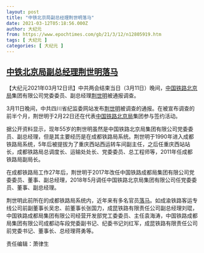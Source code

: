 ```yaml
---
layout: post
title: "中铁北京局副总经理荆世明落马"
date: 2021-03-12T05:18:56.000Z
author: 大纪元
from: https://www.epochtimes.com/gb/21/3/12/n12805919.htm
tags: [ 大纪元 ]
categories: [ 大纪元 ]
---
```

<!--1615526336000-->
[中铁北京局副总经理荆世明落马](https://www.epochtimes.com/gb/21/3/12/n12805919.htm)
------

<div>
<p>【大纪元2021年03月12日讯】中共两会结束当日（3月11日）晚间，<a href="https://www.epochtimes.com/gb/tag/%E4%B8%AD%E5%9B%BD%E9%93%81%E8%B7%AF%E5%8C%97%E4%BA%AC%E5%B1%80.html">中国铁路北京局</a>集团有限公司党委委员、副总经理<a href="https://www.epochtimes.com/gb/tag/%E8%8D%86%E4%B8%96%E6%98%8E.html">荆世明</a>被通报调查。</p><p>3月11日晚间，中共四川省纪监委网站发布<a href="https://www.epochtimes.com/gb/tag/%E8%8D%86%E4%B8%96%E6%98%8E.html">荆世明</a>被调查的通报。在被宣布调查的前半个月，荆世明于2月22日还在代表<a href="https://www.epochtimes.com/gb/tag/%E4%B8%AD%E5%9B%BD%E9%93%81%E8%B7%AF%E5%8C%97%E4%BA%AC%E5%B1%80.html">中国铁路北京局</a>集团参与签约活动。</p><p>据公开资料显示，现年55岁的荆世明虽然是中国铁路北京局集团有限公司党委委员、副总经理，但是其主要经历是在成都铁路局系统。荆世明于1990年进入成都铁路局系统，5年后被提拔为了重庆西站西运转车间副主任，之后任重庆西站站长，成都铁路局总调度长、运输处处长、党委委员、总工程师等，2011年任成都铁路局副局长。</p><p>在成都铁路局工作27年后，荆世明于2017年改任中国铁路成都局集团有限公司党委委员、董事、副总经理，2018年5月调任中国铁路北京局集团有限公司任党委委员、董事、副总经理。</p><p>荆世明此前所在的成都铁路局系统内，近年来有多名官员<a href="https://www.epochtimes.com/gb/tag/%E8%90%BD%E9%A9%AC.html">落马</a>。如成渝铁路客运专线公司前副董事长吴忠、前董事长张国力，成昆铁路有限责任公司副总经理刘琨，中国铁路成都局集团有限公司经营开发部党工委委员、主任袁海涛，中国铁路成都局集团有限公司成都动车段党委副书记、纪委书记刘红军，成昆铁路有限责任公司前党委书记、董事长、总经理蒋勇等。</p><p>责任编辑：萧律生</p>
</div>
